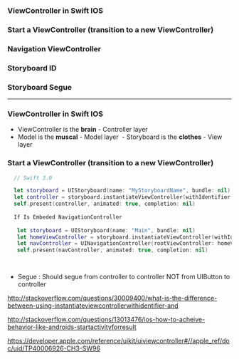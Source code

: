 ### ViewController in Swift IOS
### Start a ViewController (transition to a new ViewController)
### Navigation ViewController
### Storyboard ID
### Storyboard Segue

-----------------------
### ViewController in Swift IOS
  - ViewController is the **brain** - Controller layer
  - Model is the **muscal** - Model layer
  - Storyboard is the **clothes** - View layer

### Start a ViewController (transition to a new ViewController)

```swift
  // Swift 3.0

  let storyboard = UIStoryboard(name: "MyStoryboardName", bundle: nil)
  let controller = storyboard.instantiateViewController(withIdentifier: "someViewController")
  self.present(controller, animated: true, completion: nil)
  
  If Is Embeded NavigationController
  
   let storyboard = UIStoryboard(name: "Main", bundle: nil)
   let homeViewController = storyboard.instantiateViewController(withIdentifier: "HomeViewController") as! HomeViewController
   let navController = UINavigationController(rootViewController: homeViewController)
   self.present(navController, animated: true, completion: nil)
  
```


```swift

```
  
- Segue : Should segue from controller to controller NOT from UIButton to controller

http://stackoverflow.com/questions/30009400/what-is-the-difference-between-using-instantiateviewcontrollerwithidentifier-and

http://stackoverflow.com/questions/13013476/ios-how-to-acheive-behavior-like-androids-startactivityforresult

https://developer.apple.com/reference/uikit/uiviewcontroller#//apple_ref/doc/uid/TP40006926-CH3-SW96
